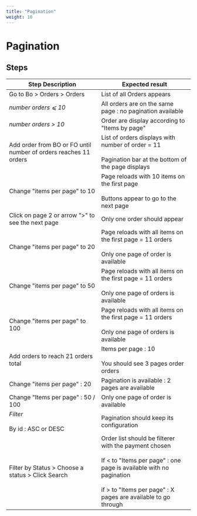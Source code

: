 ```yaml
---
title: "Pagination"
weight: 10
---
```


# Pagination
## Steps
| Step Description | Expected result |
| ----- | ----- |
| Go to Bo > Orders > Orders | List of all Orders appears |
| *number orders _⩽_ 10* | All orders are on the same page : no pagination available |
| *number orders _>_ 10* | Order are display according to "Items by page" |
| Add order from BO or FO until number of orders reaches 11 orders | List of orders displays with number of order = 11<br><br>Pagination bar at the bottom of the page displays |
| Change "items per page" to 10 | Page reloads with 10 items on the first page<br><br>Buttons appear to go to the next page |
| Click on page 2 or arrow ">" to see the next page | Only one order should appear |
| Change "items per page" to 20 | Page reloads with all items on the first page = 11 orders<br><br>Only one page of order is available |
| Change "items per page" to 50 | Page reloads with all items on the first page = 11 orders<br><br>Only one page of orders is available |
| Change "items per page" to 100 | Page reloads with all items on the first page = 11 orders<br><br>Only one page of orders is available |
| Add orders to reach 21 orders total | Items per page : 10<br><br>You should see 3 pages order orders |
| Change "items per page" : 20 | Pagination is available : 2 pages are available |
| Change "Items per page" : 50 / 100 | Only one page of order is available |
| *Filter*<br><br>By id : ASC or DESC | Pagination should keep its configuration |
| Filter by Status > Choose a status > Click Search | Order list should be filterer with the payment chosen<br><br>If < to "Items per page" : one page is available with no pagination<br><br>if > to "Items per page" : X pages are available to go through |
